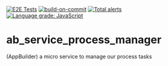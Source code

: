 [![E2E Tests](https://github.com/digi-serve/ab_service_process_manager/actions/workflows/e2e-tests.yml/badge.svg)](https://github.com/digi-serve/ab_service_process_manager/actions/workflows/e2e-tests.yml) [![build-on-commit](https://github.com/digi-serve/ab_service_process_manager/actions/workflows/build-on-commit.yml/badge.svg)](https://github.com/digi-serve/ab_service_process_manager/actions/workflows/build-on-commit.yml) [![Total alerts](https://img.shields.io/lgtm/alerts/g/digi-serve/ab_service_process_manager.svg?logo=lgtm&logoWidth=18)](https://lgtm.com/projects/g/digi-serve/ab_service_process_manager/alerts/)[ ![Language grade: JavaScript](https://img.shields.io/lgtm/grade/javascript/g/digi-serve/ab_service_process_manager.svg?logo=lgtm&logoWidth=18)](https://lgtm.com/projects/g/digi-serve/ab_service_process_manager/context:javascript)
# ab_service_process_manager
(AppBuilder) a micro service to manage our process tasks
